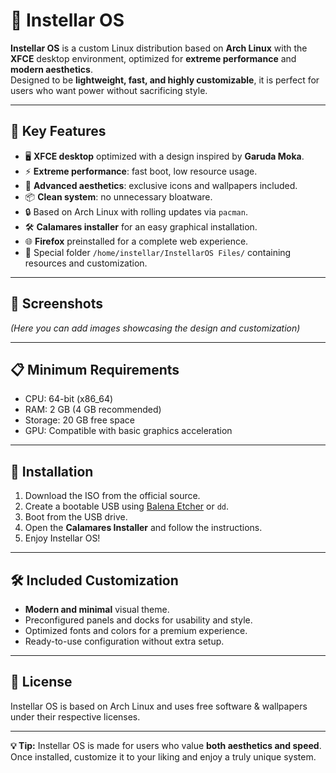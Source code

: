 # 🌌 Instellar OS

**Instellar OS** is a custom Linux distribution based on **Arch Linux** with the **XFCE** desktop environment, optimized for **extreme performance** and **modern aesthetics**.  
Designed to be **lightweight, fast, and highly customizable**, it is perfect for users who want power without sacrificing style.

---

## 🚀 Key Features

- 🖥 **XFCE desktop** optimized with a design inspired by **Garuda Moka**.
- ⚡ **Extreme performance**: fast boot, low resource usage.
- 🎨 **Advanced aesthetics**: exclusive icons and wallpapers included.
- 📦 **Clean system**: no unnecessary bloatware.
- 🔒 Based on Arch Linux with rolling updates via `pacman`.
- 🛠 **Calamares installer** for an easy graphical installation.
- 🌐 **Firefox** preinstalled for a complete web experience.
- 📁 Special folder `/home/instellar/InstellarOS Files/` containing resources and customization.

---

## 📸 Screenshots
*(Here you can add images showcasing the design and customization)*

---

## 📋 Minimum Requirements

- CPU: 64-bit (x86_64)
- RAM: 2 GB (4 GB recommended)
- Storage: 20 GB free space
- GPU: Compatible with basic graphics acceleration

---

## 🔧 Installation

1. Download the ISO from the official source.
2. Create a bootable USB using [Balena Etcher](https://www.balena.io/etcher/) or `dd`.
3. Boot from the USB drive.
4. Open the **Calamares Installer** and follow the instructions.
5. Enjoy Instellar OS!

---

## 🛠 Included Customization

- **Modern and minimal** visual theme.
- Preconfigured panels and docks for usability and style.
- Optimized fonts and colors for a premium experience.
- Ready-to-use configuration without extra setup.

---

## 📄 License

Instellar OS is based on Arch Linux and uses free software & wallpapers under their respective licenses.  

---

**💡 Tip:** Instellar OS is made for users who value **both aesthetics and speed**.  
Once installed, customize it to your liking and enjoy a truly unique system.
